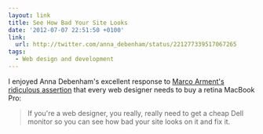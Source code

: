 ```yaml
---
layout: link
title: See How Bad Your Site Looks
date: '2012-07-07 22:51:50 +0100'
link:
  url: http://twitter.com/anna_debenham/status/221277339517067265
tags:
  - Web design and development
---
```

I enjoyed Anna Debenham's excellent response to [Marco Arment's ridiculous assertion][1] that every web designer needs to buy a retina MacBook Pro:

> If you're a web designer, you really, really need to get a cheap Dell monitor so you can see how bad your site looks on it and fix it.

[1]: https://twitter.com/marcoarment/status/220968507117015040
